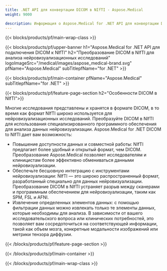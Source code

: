 ```yaml
---
title: .NET API для конвертации DICOM в NIfTI - Aspose.Medical
weight: 9000

description: Информация о Aspose.Medical for .NET API для конвертации DICOM в NIfTI
---
```


{{< blocks/products/pf/main-wrap-class >}}

{{< blocks/products/pf/upper-banner h1="Aspose.Medical for .NET API для подключения DICOM к NIfTI" h2="Преобразование DICOM в NIfTI для анализа нейровизуализационных исследований" logoImageSrc="/medical/images/aspose_medical-brand.svg" pfName="Aspose.Medical" subTitlepfName="for .NET" >}}

{{< blocks/products/pf/main-container pfName="Aspose.Medical" subTitlepfName="for .NET" >}}

{{< blocks/products/pf/feature-page-section h2="Особенности DICOM в NIfTI">}}

<p>Многие исследования представлены и хранятся в формате DICOM, в то время как формат NIfTI широко используется для нейровизуализационных исследований. Преобразуйте DICOM в NIfTI для использования специализированного программного обеспечения для анализа данных нейровизуализации. Aspose.Medical for .NET DICOM to NIfTI дает вам возможность:</p>

<ul>
<li>Повышение доступности данных и совместной работы: NIfTI предлагает более удобный и открытый формат, чем DICOM. Преобразование Aspose.Medical позволяет исследователям и клиницистам более эффективно обмениваться данными нейровизуализации.</li>
<li>Обеспечьте бесшовную интеграцию с инструментами нейровизуализации: NIfTI — это широко распространенный формат, разработанный специально для данных нейровизуализации. Преобразование DICOM в NIfTI устраняет разрыв между сканерами и программным обеспечением для нейровизуализации, таким как SPM, FSL и AFNI.</li>
<li>Извлечение определенных элементов данных: с помощью фильтрации данных можно извлекать только те элементы данных, которые необходимы для анализа. В зависимости от вашего исследовательского вопроса или клинических потребностей, это позволяет вам сосредоточиться на соответствующей информации, такой как объем мозга, конкретные модальности изображений или метрики тензора диффузии.</li>
</ul>

{{< /blocks/products/pf/feature-page-section >}}

{{< /blocks/products/pf/main-container >}}

{{< /blocks/products/pf/main-wrap-class >}}